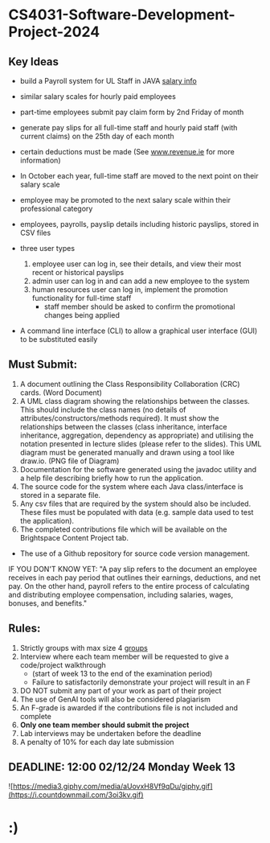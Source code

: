 # CS4031-Software-Development-Project-2024

## Key Ideas

- build a Payroll system for UL Staff in JAVA [salary info](https://www.ul.ie/hr/current-staff/pay-benefits/salary-information)
- similar salary scales for hourly paid employees
  
- part-time employees submit pay claim form by 2nd Friday of month
- generate pay slips for all full-time staff and hourly paid staff (with current claims) on the 25th day of each month

- certain deductions must be made (See www.revenue.ie for more information)
  
- In October each year, full-time staff are moved to the next point on their salary scale
- employee may be promoted to the next salary scale within their professional category

- employees, payrolls, payslip details including historic payslips, stored in CSV files

- three user types
  1. employee user can log in, see their details, and view their most recent or historical payslips
  2. admin user can log in and can add a new employee to the system
  3. human resources user can log in, implement the promotion functionality for full-time staff
     - staff member should be asked to confirm the promotional changes being applied
       
- A command line interface (CLI) to allow a graphical user interface (GUI) to be substituted easily

## Must Submit:

1. A document outlining the Class Responsibility Collaboration (CRC) cards. (Word Document)
2. A UML class diagram showing the relationships between the classes. This should include the class names (no details of attributes/constructors/methods required). It must show the relationships between the classes (class inheritance, interface inheritance, aggregation, dependency as appropriate) and utilising the notation presented in lecture slides (please refer to the slides). This UML diagram must be generated manually and drawn using a tool like draw.io. (PNG file of Diagram)
3. Documentation for the software generated using the javadoc utility and a help file describing briefly how to run the application.
4. The source code for the system where each Java class/interface is stored in a separate file.
5. Any csv files that are required by the system should also be included. These files must be populated with data (e.g. sample data used to test the application).
6. The completed contributions file which will be available on the Brightspace Content Project tab.
   
- The use of a Github repository for source code version management.

IF YOU DON'T KNOW YET:
"A pay slip refers to the document an employee receives in each pay period that outlines their earnings, deductions, and net pay. On the other hand, payroll refers to the entire process of calculating and distributing employee compensation, including salaries, wages, bonuses, and benefits."

## Rules:

1. Strictly groups with max size 4 [groups](https://ulcampus-my.sharepoint.com/:x:/g/personal/michael_english_ul_ie/ES72TCVV7FZKnjaEl0boYqcBprC5rJiORFkOz4JYiHMeoA?e=5789Qa)
2. Interview where each team member will be requested to give a code/project walkthrough
    - (start of week 13 to the end of the examination period)
    - Failure to satisfactorily demonstrate your project will result in an F 
3. DO NOT submit any part of your work as part of their project
4. The use of GenAI tools will also be considered plagiarism
5. An F-grade is awarded if the contributions file is not included and complete
6. **Only one team member should submit the project**
7. Lab interviews may be undertaken before the deadline
8. A penalty of 10% for each day late submission

## DEADLINE: 12:00 02/12/24 Monday Week 13
![https://media3.giphy.com/media/aUovxH8Vf9qDu/giphy.gif](https://i.countdownmail.com/3oi3kv.gif)

# :)


